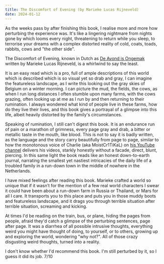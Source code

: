 ```yaml
---
title: The Discomfort of Evening (by Marieke Lucas Rijneveld)
date: 2024-01-12
---
```


As the weeks pass by after finishing this book, I realise more and more how perturbing the experience was. It's like a lingering nightmare from nights gone by which looms every night, threatening to return while you sleep, to terrorise your dreams with a complex distorted reality of cold, coats, toads, rabbits, cows and "the other side".

The Discomfort of Evening, known in Dutch as [De Avond is Ongemak](https://www.standaardboekhandel.be/p/de-avond-is-ongemak-9789025475321) written by Marieke Lucas Rijneveld, is a whirlwind to say the least.

It is an easy read which is a pro, full of ample descriptions of this world which is described which is so visual yet so drab and gray, I can imagine the featureless landscape, as I write this looking out the gray skies of Belgium on a winter morning. I can picture the mud, the fields, the cows, as when I run long distances I often stumble upon many farms, with the cows grazing, often looking up at me as I run by and then returning to their rumination. I always wondered what kind of people live in these farms, how do they live their lives, and this book gives a portrayal of a glimpse into this life, albeit heavily distorted by the family's circumstances.

Speaking of rumination, I still can't digest this book. It is an endurance run of pain or a marathon of grimness, every page gray and drab, a bitter or metallic taste in the mouth, like blood. This is not to say it is badly written, as the language and the story carry beautifully from page to page, similar to how the monotonous voice of Charlie (aka MoistCr1TiKaL) on [his YouTube channel](https://www.youtube.com/penguinz0) delivers his videos, starkly honestly without a facade, direct, blunt, piercing. In this same light the book reads like an honest down-to-earth journal, narrating the smallest yet nastiest intricacies of the daily life of a troubled family in a run-down town in the middle of nowhere in the Netherlands.

I have mixed feelings after reading this book. Marieke crafted a world so unique that if it wasn’t for the mention of a few real world characters I swear it could have been about a run-down farm in Russia or Thailand, or Mars for all I care. It transports you to this place and puts you in those muddy boots and featureless landscape, and it drags you through terrible situation after terrible situation, screaming and kicking.

At times I'd be reading on the train, bus, or plane, hiding the pages from people, afraid they'd catch a glimpse of the perturbing sentences, page after page. It was a diarrhea of all possible intrusive thoughts, everything weird you might have thought of doing, to yourself, or to others, growing up and exploring the world, wondering "why not?". All of those crazy disgusting weird thoughts, turned into a reality.

I don't know whether I'd recommend this book. I'm still perturbed by it, so I guess it did its job. 7/10
